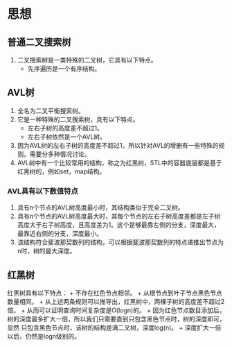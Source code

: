 # 思想
## 普通二叉搜索树
1. 二叉搜索树是一类特殊的二叉树，它具有以下特点。
    + 先序遍历是一个有序结构。

## AVL树
1. 全名为二叉平衡搜索树。
2. 它是一种特殊的二叉搜索树，具有以下特点。
    + 左右子树的高度差不超过1。
    + 左右子树依然是一个AVL树。
3. 因为AVL树的左右子树的高度差不超过1，所以针对AVL的增删有一些特殊的规则。需要分多种情况讨论。
4. AVL树中有一个比较常用的结构，称之为红黑树，STL中的容器底层都是基于红黑树的，例如set，map结构。
### AVL具有以下数值特点
1. 具有n个节点的AVL树高度最小时，其结构类似于完全二叉树。
2. 具有n个节点的AVL树高度最大时，其每个节点的左右子树高度差都是左子树高度大于右子树高度，且高度差为1。这个是够最靠左侧的分支，深度最大，最靠近右侧的分支，深度最小。
3. 该结构符合斐波那契数列的结构，可以根据斐波那契数列的特点递推出节点为n时，树的最大深度。
## 红黑树
红黑树具有以下特点：
    + 不存在红色节点相邻。
    + 从根节点到叶子节点黑色节点数量相同。
    + 从上述两条规则可以推导出，红黑树中，两棵子树的高度差不超过2倍。
    + 从而可以证明查询时间复杂度是O(logn)的。
    + 因为红色节点数目添加后，树的深度最多扩大一倍，所以我们只需要直到只包含黑色节点时，树的深度即可，显然 只包含黑色节点时，该树的结构是满二叉树，深度log(n)。
    + 深度扩大一倍以后，仍然是logn级别的。